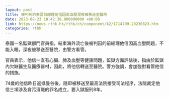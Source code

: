 ```yaml
---
layout: post
title: 被判刑的泰國前總理他信因高血壓深夜被移送至醫院
date: 2023-08-23 10:42:38.000000000 +08:00
link: https://news.rthk.hk/rthk/ch/component/k2/1714709-20230823.htm
categories: rthk
---
```


泰國一名監獄部門官員指，結束海外流亡後被判囚的前總理他信因高血壓問題，不能入睡，深夜被移送至醫院，由警方看管。

官員表示，他信一直有心臟、肺及血壓等健康問題，監獄方面評估後，指由於監獄內欠缺醫生及醫療器材，因此，將他信轉送至醫院。警方強調，會加強對看管他信的措施。

74歲的他信昨日返抵曼谷後，隨即被移送至最高法院接受司法程序，法院裁定他信三項涉及貪污瀆職的罪名成立，要入獄服刑8年。
